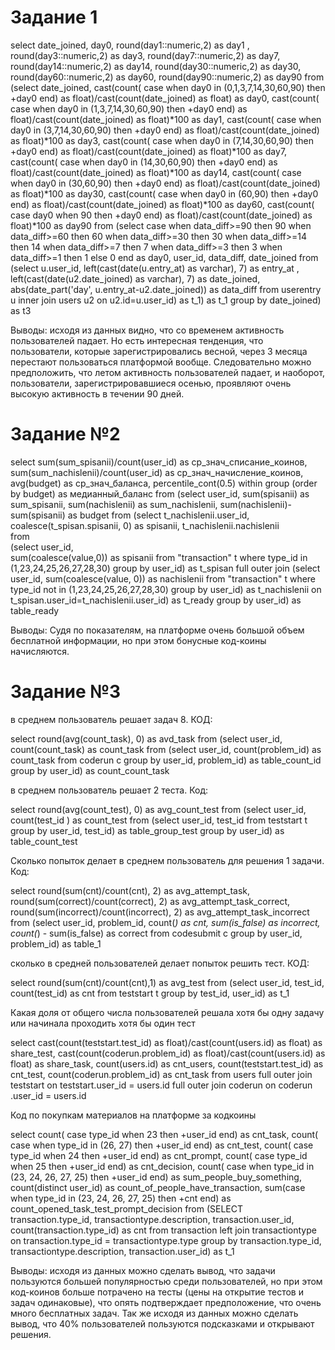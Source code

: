 # Задание 1
select 
	date_joined,
	day0,
	round(day1::numeric,2) as day1 ,
	round(day3::numeric,2) as day3,
	round(day7::numeric,2) as day7,
	round(day14::numeric,2) as day14,
	round(day30::numeric,2) as day30,
	round(day60::numeric,2) as day60,
	round(day90::numeric,2) as day90
from
	(select
		date_joined,
		cast(count(
			case 
			when day0 in (0,1,3,7,14,30,60,90) then +day0
			end) as float)/cast(count(date_joined) as float) as day0,
		cast(count(
			case 
			when day0 in (1,3,7,14,30,60,90) then +day0
			end) as float)/cast(count(date_joined) as float)*100 as day1,
		cast(count(
			case 
			when day0 in (3,7,14,30,60,90) then +day0
			end) as float)/cast(count(date_joined) as float)*100 as day3,
		cast(count(
			case 
			when day0 in (7,14,30,60,90) then +day0
			end) as float)/cast(count(date_joined) as float)*100 as day7,
		cast(count(
			case 
			when day0 in (14,30,60,90) then +day0
			end) as float)/cast(count(date_joined) as float)*100 as day14,
		cast(count(
			case 
			when day0 in (30,60,90) then +day0
			end) as float)/cast(count(date_joined) as float)*100 as day30,
		cast(count(
			case 
			when day0 in (60,90) then +day0
			end) as float)/cast(count(date_joined) as float)*100 as day60,
		cast(count(
			case day0
			when  90 then +day0
			end) as float)/cast(count(date_joined) as float)*100 as day90
	from
		(select 
			case 
			when data_diff>=90 then 90
			when data_diff>=60 then 60
			when data_diff>=30 then 30
			when data_diff>=14 then 14
			when data_diff>=7 then 7
			when data_diff>=3 then 3
			when data_diff>=1 then 1
			else 0
			end as day0,
			user_id,
			data_diff,
			date_joined
		from
			(select
				u.user_id,
				left(cast(date(u.entry_at) as varchar), 7) as entry_at , 
				left(cast(date(u2.date_joined) as varchar), 7) as date_joined, 
				abs(date_part('day', u.entry_at-u2.date_joined)) as data_diff
			from 
				userentry u 
			inner join users u2 
			on u2.id=u.user_id) as t_1) as t_1
	group by 
		date_joined) as t3

Выводы: исходя из данных видно, что со временем активность пользователей падает. Но есть интересная тенденция, что пользователи, которые зарегистрировались весной, через 3 месяца перестают пользоваться платформой вообще. Следовательно можно предположить, что летом активность пользователей падает, и наоборот, пользователи, зарегистрировавшиеся осенью, проявляют очень высокую активность в течении 90 дней.  
# Задание №2
 select 
	sum(sum_spisanii)/count(user_id) as ср_знач_списание_коинов, 
	sum(sum_nachislenii)/count(user_id) as ср_знач_начисление_коинов,
	avg(budget) as ср_знач_баланса,
	percentile_cont(0.5) within group (order by budget) as медианный_баланс
from
	(select 
		user_id, 
		sum(spisanii) as sum_spisanii, 
		sum(nachislenii) as sum_nachislenii, 
		sum(nachislenii)-sum(spisanii) as budget 
	from 
		(select 
			t_nachislenii.user_id, 
			coalesce(t_spisan.spisanii, 0) as spisanii, 
			t_nachislenii.nachislenii  
		from  
			(select 
				user_id,  
				sum(coalesce(value,0)) as spisanii 
			from 
				"transaction" t
			where 
				type_id in (1,23,24,25,26,27,28,30)
			group by 
				user_id) as t_spisan 
			full outer join 
			(select 
				user_id, 
				sum(coalesce(value, 0)) as nachislenii 
			from 
				"transaction" t
			where type_id not in (1,23,24,25,26,27,28,30)
			group by 
				user_id)  as t_nachislenii
			on t_spisan.user_id=t_nachislenii.user_id) as t_ready
	group by user_id) as table_ready


Выводы: Судя по показателям, на платформе очень большой объем бесплатной информации, но при этом бонусные код-коины начисляются. 

# Задание №3
в среднем пользователь решает задач 8. КОД:

select 
	round(avg(count_task), 0) as avd_task
from
	(select 
		user_id, count(count_task) as count_task
	from 
		(select 
			user_id, count(problem_id) as count_task
		from 
			coderun c 
		group by user_id, problem_id) as table_count_id
	group by 
		user_id) as count_count_task
    
    
в среднем пользователь решает 2 теста. Код:

select 
	round(avg(count_test), 0) as avg_count_test
from
	(select 
		user_id, count(test_id ) as count_test
	from
		(select 
			user_id, test_id 
		from 
			teststart t 
		group by user_id, test_id) as table_group_test 
	group by user_id) as table_count_test


Сколько попыток делает в среднем пользователь для решения 1 задачи. Код:


select 
	round(sum(cnt)/count(cnt), 2) as avg_attempt_task,
	round(sum(correct)/count(correct), 2) as avg_attempt_task_correсt,
	round(sum(incorrect)/count(incorrect), 2) as avg_attempt_task_incorreсt
	from
		(select 
			user_id, 
			problem_id,
			count(*) as cnt,
			sum(is_false) as incorrect,
			count(*) - sum(is_false) as correct
		from 
			codesubmit c
		group by user_id, problem_id) as table_1
    
    
сколько в средней пользователей делает попыток решить тест. КОД:


select
	round(sum(cnt)/count(cnt),1) as avg_test
from
	(select 
		user_id,
		test_id,
		count(test_id) as cnt
	from 
		teststart t 
	group by test_id, user_id) as t_1


Какая доля от общего числа пользователей решала хотя бы одну задачу или начинала проходить хотя бы один тест

select
	cast(count(teststart.test_id) as float)/cast(count(users.id) as float) as share_test,
	cast(count(coderun.problem_id) as float)/cast(count(users.id) as float) as share_task,
	count(users.id)  as cnt_users,
	count(teststart.test_id)  as cnt_test,
	count(coderun.problem_id) as cnt_task
from users 
full outer join teststart
	on teststart.user_id = users.id 
full outer join coderun
	on coderun .user_id = users.id 
  
  
  Код по покупкам материалов на платформе за кодкоины
  
  select 
	count(
		case type_id
			when 23 then +user_id
			end) as cnt_task,
		count(
		case
			when type_id in (26, 27) then +user_id
			end) as cnt_test,
		count(
		case type_id
			when 24 then +user_id
			end) as cnt_prompt,
		count(
		case type_id
			when 25 then +user_id
			end) as cnt_decision,
		count(
		case 
			when type_id in (23, 24, 26, 27, 25) then +user_id
			end) as sum_people_buy_something,
		count(distinct user_id) as count_of_peоple_have_transaction,
		sum(case 
			when type_id in (23, 24, 26, 27, 25) then +cnt
			end) as count_opened_task_test_prompt_decision
from
	(SELECT 
		transaction.type_id,
		transactiontype.description,
		transaction.user_id, 
		count(transaction.type_id) as cnt
	from 
		transaction
	left join 
		transactiontype
	on transaction.type_id = transactiontype.type
	group by 
		transaction.type_id,
		transactiontype.description,
		transaction.user_id) as t_1
    
Выводы: исходя из данных можно сделать вывод, что задачи пользуются большей популярностью среди пользователей, но при этом код-коинов больше потрачено на тесты (цены на открытие тестов и задач одинаковые), что опять подтверждает предположение, что очень много бесплатных задач. Так же исходя из данных можно сделать вывод, что 40% пользователей пользуются подсказками и открывают решения.


